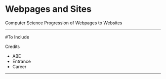 # Webpages and Sites
Computer Science Progression of Webpages to Websites


---

#To Include

Credits
- ABE
- Entrance
- Career


---
